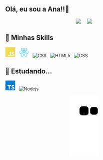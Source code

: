 ## Olá, eu sou a Ana!!👋
<!--
### 💅 Sobre mim
> Font-end é vida
- 🔭 I’m currently working on ...
- 🌱 I’m currently learning ...
- 👯 I’m looking to collaborate on ...
- 🤔 I’m looking for help with ...
- 💬 Ask me about ...
- 📫 How to reach me: ...
- 😄 Pronouns: ...
- ⚡ Fun fact: ...
- 🎓 Bacharelado em Ciência da Computação

-->
<div align="center" class='container'>
  <img style="height: auto; width: 55%;" class="img" src="https://github-readme-stats.vercel.app/api?username=Ana-Leao&show_icons=true&theme=shades-of-purple&include_all_commits=true&count_private=true"/>
  &nbsp;
  &nbsp;
  <img style="height: auto; width: 40%;" class="img" src="https://github-readme-stats.vercel.app/api/top-langs/?username=Ana-Leao&layout=compact&langs_count=7&theme=shades-of-purple"/>
</div>

## 🚀 Minhas Skills
<div>
  <img height="32" src="https://raw.githubusercontent.com/devicons/devicon/master/icons/javascript/javascript-plain.svg" alt="c"/>&nbsp;&nbsp;
  <img height="32" src="https://raw.githubusercontent.com/devicons/devicon/master/icons/react/react-original.svg" alt="Javascript"/>&nbsp;&nbsp;
  <img height="32" src="https://cdn.jsdelivr.net/gh/devicons/devicon/icons/tailwindcss/tailwindcss-plain.svg" alt="CSS"/>&nbsp;&nbsp;
  <img height="32" src="https://cdn.jsdelivr.net/gh/devicons/devicon/icons/html5/html5-original.svg" alt="HTML5"/>&nbsp;&nbsp;
  <img height="32" src="https://cdn.jsdelivr.net/gh/devicons/devicon/icons/css3/css3-original.svg" alt="CSS"/>&nbsp;&nbsp;
</div>

## 🤯 Estudando...
<div>
  <img height="32" src="https://raw.githubusercontent.com/devicons/devicon/master/icons/typescript/typescript-plain.svg" alt="Typescript"/>&nbsp;&nbsp;
  <img height="32" src="https://cdn.jsdelivr.net/gh/devicons/devicon/icons/nodejs/nodejs-original.svg" alt="Nodejs"/>&nbsp;&nbsp;
</div>

<div align="center"> 

  ![Snake animation](https://github.com/rafaballerini/rafaballerini/blob/output/github-contribution-grid-snake.svg)
</div>




